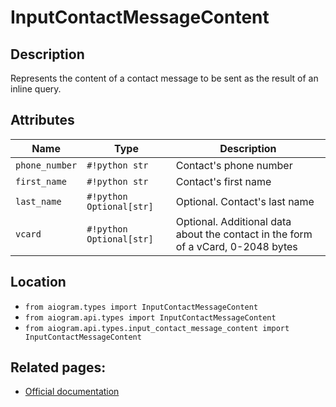 # InputContactMessageContent

## Description

Represents the content of a contact message to be sent as the result of an inline query.


## Attributes

| Name | Type | Description |
| - | - | - |
| `phone_number` | `#!python str` | Contact's phone number |
| `first_name` | `#!python str` | Contact's first name |
| `last_name` | `#!python Optional[str]` | Optional. Contact's last name |
| `vcard` | `#!python Optional[str]` | Optional. Additional data about the contact in the form of a vCard, 0-2048 bytes |



## Location

- `from aiogram.types import InputContactMessageContent`
- `from aiogram.api.types import InputContactMessageContent`
- `from aiogram.api.types.input_contact_message_content import InputContactMessageContent`

## Related pages:

- [Official documentation](https://core.telegram.org/bots/api#inputcontactmessagecontent)
